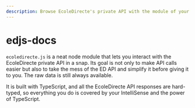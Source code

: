 ```yaml
---
description: Browse EcoleDirecte's private API with the module of your dreams.
---
```


# edjs-docs

`ecoledirecte.js` is a neat node module that lets you interact with the EcoleDirecte private API in a snap. Its goal is not only to make API calls easier but also to take the mess of the ED API and simplify it before giving it to you. The raw data is still always available.

It is built with TypeScript, and all the EcoleDirecte API responses are hard-typed, so everything you do is covered by your IntelliSense and the power of TypeScript.

